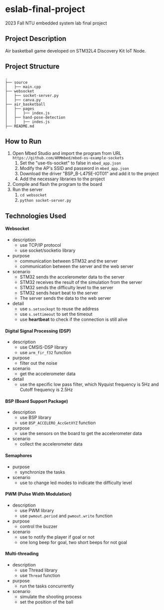 # eslab-final-project
2023 Fall NTU embedded system lab final project

## Project Description
Air basketball game developed on STM32L4 Discovery Kit IoT Node.

## Project Structure
```
.
├── source
│   ├── main.cpp
├── websocket
│   ├── socket-server.py
│   ├── canva.py
├── air_basketball
│   ├── pages
│   │   ├── index.js
│   ├── hand-pose-detection
│   │   ├── indes.js
├── README.md

```

## How to Run
1. Open Mbed Studio and import the program from URL `https://github.com/ARMmbed/mbed-os-example-sockets`
   1. Set the "use-tls-socket" to false in `mbed_app.json`
   2. Modify the AP's SSID and password in `mbed_app.json`
   3. Download the driver "BSP_B-L475E-IOT01" and add it to the project
   4. Add the necessary libraries to the project
2. Compile and flash the program to the board
3. Run the server
   1. `cd websocket`
   2. `python socket-server.py`


## Technologies Used

#### Websocket
- description
  - use TCP/IP protocol
  - use socket/socketio library
- purpose
  - communication between STM32 and the server
  - communication between the server and the web server
- scenario
  - STM32 sends the accelerometer data to the server
  - STM32 receives the result of the simulation from the server
  - STM32 sends the difficulty level to the server
  - STM32 sends heart beat to the server
  - The server sends the data to the web server
- detail
  - use `s.setsockopt` to reuse the address
  - use `s.settimeout` to set the timeout
  - use **heartbeat** to check if the connection is still alive

#### Digital Signal Processing (DSP)
- description
  - use CMSIS-DSP library
  - use `arm_fir_f32` function
- purpose
  - filter out the noise
- scenario
  - get the accelerometer data
- detail
  - use the specific low pass filter, which Nyquist frequency is 5Hz and Cutoff frequency is 2.5Hz

#### BSP (Board Support Package)
- description
  - use BSP library
  - use `BSP_ACCELERO_AccGetXYZ` function
- purpose
  - use the sensors on the board to get the accelerometer data
- scenario
  - collect the accelerometer data

#### Semaphores
- purpose
  - synchronize the tasks
- scenario
  - use to change led modes to indicate the difficulty level

#### PWM (Pulse Width Modulation)
- description
  - use PWM library
  - use `pwmout.period` and `pwmout.write` function
- purpose
  - control the buzzer
- scenario
  - use to notify the player if goal or not
  - one long beep for goal, two short beeps for not goal

#### Multi-threading
- description
  - use Thread library
  - use `Thread` function
- purpose
  - run the tasks concurrently
- scenario
  - simulate the shooting process
  - set the position of the ball